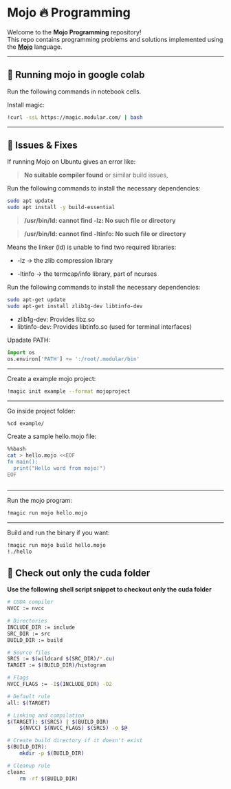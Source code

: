 # Mojo 🔥 Programming

Welcome to the **Mojo Programming** repository!  
This repo contains programming problems and solutions implemented using the **[Mojo](https://www.modular.com/mojo)** language.

---
## 📌 Running mojo in google colab
Run the following commands in notebook cells.

Install magic:
```bash
!curl -ssL https://magic.modular.com/ | bash
```
---

## 📌 Issues & Fixes

If running Mojo on Ubuntu gives an error like:

> **No suitable compiler found** or similar build issues,

Run the following commands to install the necessary dependencies:

```bash
sudo apt update
sudo apt install -y build-essential
```

> **/usr/bin/ld: cannot find -lz: No such file or directory**

> **/usr/bin/ld: cannot find -ltinfo: No such file or directory**

Means the linker (ld) is unable to find two required libraries:

* -lz → the zlib compression library

* -ltinfo → the termcap/info library, part of ncurses

Run the following commands to install the necessary dependencies:

```bash
sudo apt-get update
sudo apt-get install zlib1g-dev libtinfo-dev
```
* zlib1g-dev: Provides libz.so
* libtinfo-dev: Provides libtinfo.so (used for terminal interfaces)

Upadate PATH:

```python
import os
os.environ['PATH'] += ':/root/.modular/bin'
```
---
Create a example mojo project:
```bash
!magic init example --format mojoproject
```
---
Go inside project folder:
```bash
%cd example/
```
Create a sample hello.mojo file:

```bash
%%bash
cat > hello.mojo <<EOF
fn main():
  print("Hello word from mojo!")
EOF



```
----
Run the mojo program:
```bash
!magic run mojo hello.mojo
```
---
Build and run the binary if you want:
```bash
!magic run mojo build hello.mojo
!./hello

```
## 📌 Check out only the cuda folder

**Use the following shell script snippet to checkout only the cuda folder**

```bash
# CUDA compiler
NVCC := nvcc

# Directories
INCLUDE_DIR := include
SRC_DIR := src
BUILD_DIR := build

# Source files
SRCS := $(wildcard $(SRC_DIR)/*.cu)
TARGET := $(BUILD_DIR)/histogram

# Flags
NVCC_FLAGS := -I$(INCLUDE_DIR) -O2

# Default rule
all: $(TARGET)

# Linking and compilation
$(TARGET): $(SRCS) | $(BUILD_DIR)
	$(NVCC) $(NVCC_FLAGS) $(SRCS) -o $@

# Create build directory if it doesn't exist
$(BUILD_DIR):
	mkdir -p $(BUILD_DIR)

# Cleanup rule
clean:
	rm -rf $(BUILD_DIR)

```
